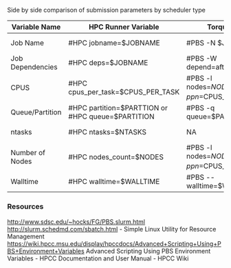 Side by side comparison of submission parameters by scheduler type

| Variable Name    | HPC Runner Variable                               | Torque/PBS                                    | SLURM                                  |
| --               | --                                                | --                                            | --                                     |
| Job Name         | #HPC jobname=$JOBNAME                             | #PBS -N $JOBNAME                              | #SBATCH --job-name=$JOBNAME            |
| Job Dependencies | #HPC deps=$JOBNAME                                | #PBS -W depend=afterok=$JOBID                 | #SBATCH --dependency=afterok=$JOBID    |
| CPUS             | #HPC cpus_per_task=$CPUS_PER_TASK                 | #PBS -l nodes=$NODES_COUNT:ppn=$CPUS_PER_TASK | #SBATCH --cpus-per-task=$CPUS_PER_TASK |
| Queue/Partition  | #HPC partition=$PARTTION or #HPC queue=$PARTITION | #PBS -q queue=$PARTITION                      | #SBATCH --partition=$PARTITION         |
| ntasks           | #HPC ntasks=$NTASKS                               | NA                                            | #SBATCH --ntasks=$NTASKS               |
| Number of Nodes  | #HPC nodes_count=$NODES                           | #PBS -l nodes=$NODES_COUNT:ppn=$CPUS_PER_TASK | #SBATCH --nodes=$NODES_COUNT           |
| Walltime         | #HPC walltime=$WALLTIME                           | #PBS --walltime=$WALLTIME                     | #SBATCH --time=$WALLTIME               |

### Resources

http://www.sdsc.edu/~hocks/FG/PBS.slurm.html
http://slurm.schedmd.com/sbatch.html - Simple Linux Utility for Resource Management
https://wiki.hpcc.msu.edu/display/hpccdocs/Advanced+Scripting+Using+PBS+Environment+Variables Advanced Scripting Using PBS Environment Variables - HPCC Documentation and User Manual - HPCC Wiki
